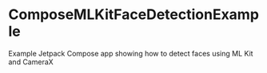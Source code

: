 # ComposeMLKitFaceDetectionExample
Example Jetpack Compose app showing how to detect faces using ML Kit and CameraX
